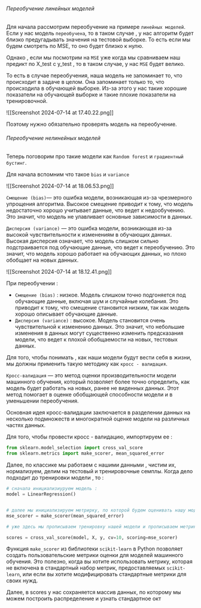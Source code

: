 <h6>Переобучение линейных моделей</h6>

Для начала рассмотрим переобучение на примере `линейных моделей`. 
Если у нас модель `переобучена`, то в таком случае , у нас алгоритм будет близко предугадывать значения на тестовой выборке. То есть если мы будем смотреть по MSE, то оно будет близко к нулю. 

Однако , если мы посмотрим на `MSE` уже когда мы сравниваем наш предикт по X_test с y_test , то в таком случае, у нас `MSE` будет велико.

То есть в случае переобучения, наша модель не запоминает то, что происходит в задаче в целом. Она запоминает только то, что происходила в обучающей выборке. Из-за этого у нас такие хорошие показатели на обучающей выборке и такие плохие показатели на тренировочной. 

![[Screenshot 2024-07-14 at 17.40.22.png]]

Поэтому нужно обязательно проверять модель на переобучение. 

<h6>Переобучение нелинейных моделей</h6>

Теперь поговорим про такие модели как `Random forest` и `градиентный бустинг`.

Для начала вспомним что такое `bias` и `variance` 

![[Screenshot 2024-07-14 at 18.06.53.png]]

`Смещение (bias)`— это ошибка модели, возникающая из-за чрезмерного упрощения алгоритма. Высокое смещение приводит к тому, что модель недостаточно хорошо учитывает данные, что ведет к недообучению. Это значит, что модель не улавливает основные зависимости в данных.

`Дисперсия (variance)` — это ошибка модели, возникающая из-за высокой чувствительности к изменениям в обучающих данных. Высокая дисперсия означает, что модель слишком сильно подстраивается под обучающие данные, что ведет к переобучению. Это значит, что модель хорошо работает на обучающих данных, но плохо обобщает на новых данных.

![[Screenshot 2024-07-14 at 18.12.41.png]]

При переобучении : 

- `Смещение (bias)` : низкое. Модель слишком точно подгоняется под обучающие данные, включая шум и случайные колебания. Это приводит к тому, что смещение становится низким, так как модель хорошо описывает обучающие данные.
- `Дисперсия (variance)` : высокое. Модель становится очень чувствительной к изменению данных. Это значит, что небольшие изменения в данных могут существенно изменить предсказания модели, что ведет к плохой обобщаемости на новых, тестовых данных.

Для того, чтобы понимать , как наши модели будут вести себя в жизни, мы должны применить такую методику как `кросс - валидация`. 

`Кросс-валидация` — это метод оценки производительности модели машинного обучения, который позволяет более точно определить, как модель будет работать на новых, ранее не виденных данных. Этот метод помогает в оценке обобщающей способности модели и в уменьшении переобучения. 

Основная идея кросс-валидации заключается в разделении данных на несколько подмножеств и многократной оценке модели на различных частях данных.

Для того, чтобы провести кросс - валидацию,  импортируем ее : 

```python
from sklearn.model_selection import cross_val_score
from sklearn.metrics import make_scorer, mean_squared_error

```

Далее, по классике мы работаем с нашими данными , чистим их, нормализуем, делим на тестовый и тренировочные семплы. Когда дело подходит до тренировки модели , то : 

```python 
# сначала инициализиуруем модель : 
model = LinearRegression()


# далее мы инициализируем метрирку, по которой будем оценивать нашу модель : 
mse_scorer = make_scorer(mean_squared_error)

# уже здесь мы прописываем тренировку нашей модели и прописываем метрику, за которой мы будем следить. 

scores = cross_val_score(model, X, y, cv=10, scoring=mse_scorer)
```


Функция `make_scorer` из библиотеки `scikit-learn` в Python позволяет создать пользовательские метрики оценки для моделей машинного обучения. Это полезно, когда вы хотите использовать метрику, которая не включена в стандартный набор метрик, предоставляемых `scikit-learn`, или если вы хотите модифицировать стандартные метрики для своих нужд.

Далее, в scores у нас сохраняется массив данных, по которому мы можем построить распределение и узнать стандартное окт
